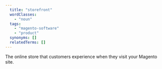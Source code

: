 ```yaml
---
  title: "storefront"
  wordClasses:
    - "noun"
  tags:
    - "magento-software"
    - "product"
  synonyms: []
  relatedTerms: []
---
```

The online store that customers experience when they visit your Magento site.
